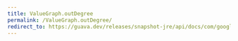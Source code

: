 ```yaml
---
title: ValueGraph.outDegree
permalink: /ValueGraph.outDegree/
redirect_to: https://guava.dev/releases/snapshot-jre/api/docs/com/google/common/graph/ValueGraph.html#outDegree-N-
---
```

